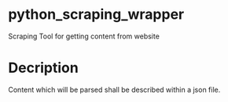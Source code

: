 # python_scraping_wrapper
Scraping Tool for getting content from website

# Decription
Content which will be parsed shall be described within a json file.